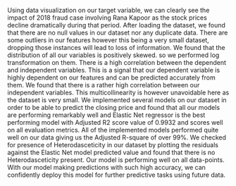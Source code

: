 Using data visualization on our target variable, we can clearly see the impact of 2018 fraud case involving Rana Kapoor as the stock prices decline dramatically during that period.
After loading the dataset, we found that there are no null values in our dataset nor any duplicate data.
There are some outliers in our features however this being a very small dataset, dropping those instances will lead to loss of information.
We found that the distribution of all our variables is positively skewed. so we performed log transformation on them.
There is a high correlation between the dependent and independent variables. This is a signal that our dependent variable is highly dependent on our features and can be predicted accurately from them.
We found that there is a rather high correlation between our independent variables. This multicollinearity is however unavoidable here as the dataset is very small.
We implemented several models on our dataset in order to be able to predict the closing price and found that all our models are performing remarkably well and Elastic Net regressor is the best performing model with Adjusted R2 score value of 0.9932 and scores well on all evaluation metrics.
All of the implemented models performed quite well on our data giving us the Adjusted R-square of over 99%.
We checked for presence of Heterodasceticity in our dataset by plotting the residuals against the Elastic Net model predicted value and found that there is no Heterodasceticity present. Our model is performing well on all data-points.
With our model making predictions with such high accuracy, we can confidently deploy this model for further predictive tasks using future data.
